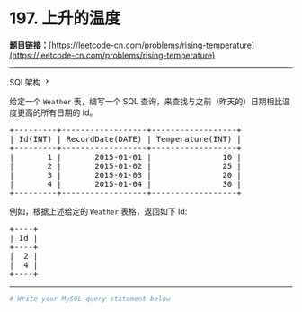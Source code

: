 # 197. 上升的温度

**题目链接：**[https://leetcode-cn.com/problems/rising-temperature](https://leetcode-cn.com/problems/rising-temperature)

---

<div class="content__1Y2H">
 <div class="sql-schema-wrapper__1jqS">
  <a class="sql-schema-link__1VAC">SQL架构
   <svg viewbox="0 0 24 24" width="1em" height="1em" class="css-1lc17o4-icon">
    <path fill-rule="evenodd" d="M10 6L8.59 7.41 13.17 12l-4.58 4.59L10 18l6-6z"></path>
   </svg></a>
 </div>
 <div class="notranslate">
  <p>给定一个 <code>Weather</code> 表，编写一个 SQL 查询，来查找与之前（昨天的）日期相比温度更高的所有日期的 Id。</p> 
  <pre class="language-text">+---------+------------------+------------------+
| Id(INT) | RecordDate(DATE) | Temperature(INT) |
+---------+------------------+------------------+
|       1 |       2015-01-01 |               10 |
|       2 |       2015-01-02 |               25 |
|       3 |       2015-01-03 |               20 |
|       4 |       2015-01-04 |               30 |
+---------+------------------+------------------+</pre> 
  <p>例如，根据上述给定的 <code>Weather</code> 表格，返回如下 Id:</p> 
  <pre class="language-text">+----+
| Id |
+----+
|  2 |
|  4 |
+----+</pre> 
 </div>
</div>

---

```sh
# Write your MySQL query statement below
```